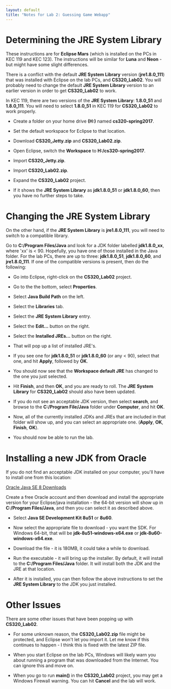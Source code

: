 ```yaml
---
layout: default
title: "Notes for Lab 2: Guessing Game Webapp"
---
```


Determining the JRE System Library
===============

These instructions are for **Eclipse Mars** (which is installed on the PCs in KEC 119 and KEC 123).  The instructions will be similar for **Luna** and **Neon** - but might have some slight differences.

There is a conflict with the default **JRE System Library** version (**jre1.8.0\_111**) that was installed with Eclipse on the lab PCs, and **CS320\_Lab02**.  You will probably need to change the default **JRE System Library** version to an earlier version in order to get **CS320\_Lab02** to work.

In KEC 119, there are two versions of the **JRE System Library**: **1.8.0\_51** and **1.8.0\_111**.  You will need to select **1.8.0\_51** in KEC 119 for **CS320\_Lab02** to work properly.

* Create a folder on your home drive **(H:)** named **cs320-spring2017**.

* Set the default workspace for Eclipse to that location.

* Download **CS320\_Jetty.zip** and **CS320\_Lab02.zip**.

* Open Eclipse, switch the **Workspace** to **H:/cs320-spring2017**.

* Import **CS320\_Jetty.zip**.

* Import **CS320\_Lab02.zip**.

* Expand the **CS320_Lab02** project.

* If it shows the **JRE System Library** as **jdk1.8.0\_51** or **jdk1.8.0\_60**, then you have no further steps to take.

Changing the JRE System Library
=========

On the other hand, if the **JRE System Library** is **jre1.8.0\_111**, you will need to switch to a compatible library.

Go to **C:/Program Files/Java** and look for a JDK folder labelled **jdk1.8.0\_xx**, where 'xx' is < 90.  Hopefully, you have one of those installed in the Java folder.  For the lab PCs, there are up to three: **jdk1.8.0\_51**, **jdk1.8.0\_60**, and **jre1.8.0\_111**.  If one of the compatible versions is present, then do the following:

* Go into Eclipse, right-click on the **CS320\_Lab02** project.

* Go to the the bottom, select **Properties**.

* Select **Java Build Path** on the left.

* Select the **Libraries** tab.

* Select the **JRE System Library** entry.

* Select the **Edit...** button on the right.

* Select the **Installed JREs...** button on the right.

* That will pop up a list of installed JRE's.

* If you see one for **jdk1.8.0\_51** or **jdk1.8.0\_60** (or any < 90), select that one, and hit **Apply**, followed by **OK**.

* You should now see that the **Workspace default JRE** has changed to the one you just selected.

* Hit **Finish**, and then **OK**, and you are ready to roll.  The **JRE System Library** for **CS320\_Lab02** should also have been updated.

* If you do not see an acceptable JDK version, then  select **search**, and browse to the **C:/Program File/Java** folder under **Computer**, and hit **OK**.

* Now, all of the currently installed JDKs and JREs that are included in that folder will show up, and you can select an appropriate one. (**Apply**, **OK**, **Finish**, **OK**).

* You should now be able to run the lab.

Installing a new JDK from Oracle
=========

If you do not find an acceptable JDK installed on your computer, you'll have to install one from this location:

[Oracle Java SE 8 Downloads](http://www.oracle.com/technetwork/java/javase/downloads/java-archive-javase8-2177648.html)

Create a free Oracle account and then download and install the appropriate version for your Eclipse/java installation - the 64-bit version will show up in **C:/Program Files/Java**, and then you can select it as described above.

* Select **Java SE Development Kit 8u51** or **8u60**.

* Now select the appropriate file to download - you want the SDK.  For Windows 64-bit, that will be **jdk-8u51-windows-x64.exe** or **jdk-8u60-windows-x64.exe**.

* Download the file - it is 180MB, it could take a while to download.

* Run the executable - it will bring up the installer.  By default, it will install to the **C:/Program Files/Java** folder.  It will install both the JDK and the JRE at that location.

* After it is installed, you can then follow the above instructions to set the **JRE System Library** to the JDK you just installed.


Other Issues
=========
There are some other issues that have been popping up with **CS320\_Lab02**.

* For some unknown reason, the **CS320\_Lab02.zip** file might be protected, and Eclipse won't let you import it.  Let me know if this continues to happen - I think this is fixed with the latest ZIP file.

* When you start Eclipse on the lab PCs, Windows will likely warn you about running a program that was downloaded from the Internet.  You can ignore this and move on.

* When you go to run **main()** in the **CS320\_Lab02** project, you may get a Windows Firewall warning.  You can hit **Cancel** and the lab will work.
